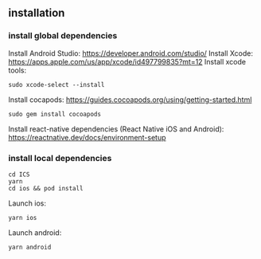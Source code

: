 ## installation

### install global dependencies

Install Android Studio:
https://developer.android.com/studio/
Install Xcode:
https://apps.apple.com/us/app/xcode/id497799835?mt=12
Install xcode tools:

```
sudo xcode-select --install
```

Install cocapods:
https://guides.cocoapods.org/using/getting-started.html

```
sudo gem install cocoapods
```

Install react-native dependencies (React Native iOS and Android):
https://reactnative.dev/docs/environment-setup

### install local dependencies

```
cd ICS
yarn
cd ios && pod install
```

Launch ios:
```
yarn ios
```
Launch android:
```
yarn android
```